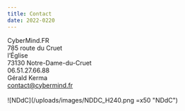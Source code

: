 ```yaml
---
title: Contact
date: 2022-0220
---
```


CyberMind.FR \
785 route du Cruet \
l’Église \
73130 Notre-Dame-du-Cruet \
06.51.27.66.88 \
Gérald Kerma \
<contact@cybermind.fr> \
\
![NDdC](/uploads/images/NDDC_H240.png =x50 "NDdC")


